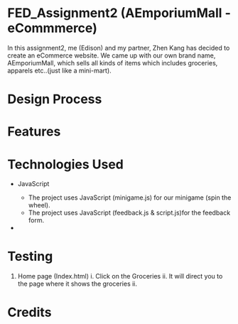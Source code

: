 # FED_Assignment2 (AEmporiumMall - eCommmerce)
In this assignment2, me (Edison) and my partner, Zhen Kang has decided to create an eCommerce website. We came up with our own brand name, AEmporiumMall, which sells all kinds of items which includes groceries, apparels etc..(just like a mini-mart).

# Design Process

# Features

# Technologies Used
- JavaScript
    - The project uses JavaScript (minigame.js) for our minigame (spin the wheel).
    - The project uses JavaScript (feedback.js & script.js)for the feedback form.

- 

# Testing
1. Home page (Index.html)
    i. Click on the Groceries
    ii. It will direct you to the page where it shows the groceries
    ii. 

# Credits